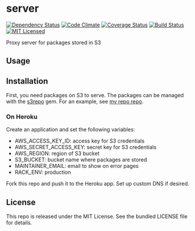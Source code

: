 server
======

[![Dependency Status](https://img.shields.io/gemnasium/amylum/server.svg)](https://gemnasium.com/amylum/server)
[![Code Climate](https://img.shields.io/codeclimate/github/amylum/server.svg)](https://codeclimate.com/github/amylum/server)
[![Coverage Status](https://img.shields.io/coveralls/amylum/server.svg)](https://coveralls.io/r/amylum/server)
[![Build Status](https://img.shields.io/travis/amylum/server.svg)](https://travis-ci.org/amylum/server)
[![MIT Licensed](https://img.shields.io/badge/license-MIT-green.svg)](https://tldrlegal.com/license/mit-license)

Proxy server for packages stored in S3

## Usage

## Installation

First, you need packages on S3 to serve. The packages can be managed with the [s3repo](https://github.com/amylum/s3repo) gem. For an example, see [my repo repo](https://github.com/amylum/repo).

### On Heroku

Create an application and set the following variables:

* AWS_ACCESS_KEY_ID: access key for S3 credentials
* AWS_SECRET_ACCESS_KEY: secret key for S3 credentials
* AWS_REGION: region of S3 bucket
* S3_BUCKET: bucket name where packages are stored
* MAINTAINER_EMAIL: email to show on error pages
* RACK_ENV: production

Fork this repo and push it to the Heroku app. Set up custom DNS if desired.

## License

This repo is released under the MIT License. See the bundled LICENSE file for details.
